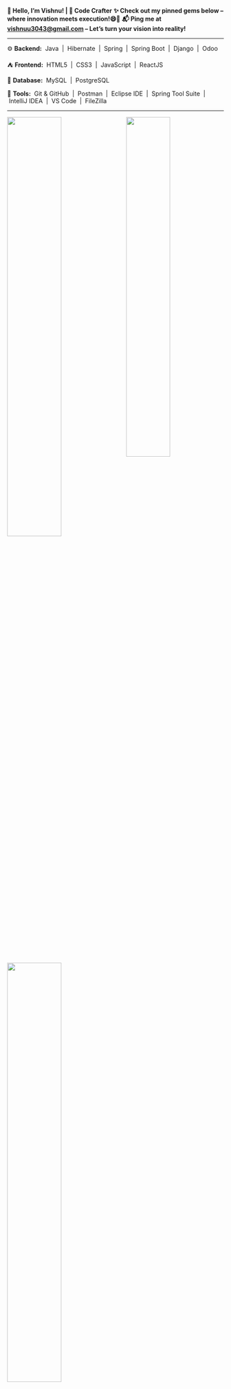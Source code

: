 **🌟 Hello, I’m Vishnu! | 🔧 Code Crafter**
**✨ Check out my pinned gems below – where innovation meets execution!😄🚀**
**📬 Ping me at vishnuu3043@gmail.com – Let’s turn your vision into reality!**

[//]: # (comment for no views!)
[//]: # (<p align="left"> <img src="https://komarev.com/ghpvc/?username=vishnu2818&label=Profile%20views&color=0e75b6&style=flat" alt="vishnu2818" /> </p>)

---
⚙️ **Backend:**
&nbsp;Java&nbsp; | &nbsp;Hibernate&nbsp; | &nbsp;Spring&nbsp; | &nbsp;Spring Boot&nbsp; | &nbsp;Django&nbsp; | &nbsp;Odoo&nbsp; 

⛺️ **Frontend:**
&nbsp;HTML5&nbsp; | &nbsp;CSS3&nbsp; | &nbsp;JavaScript&nbsp; | &nbsp;ReactJS&nbsp;

📁 **Database:**
&nbsp;MySQL&nbsp; | &nbsp;PostgreSQL&nbsp; 

🧰 **Tools:**
&nbsp;Git & GitHub&nbsp; | &nbsp;Postman&nbsp; | &nbsp;Eclipse IDE&nbsp; | &nbsp;Spring Tool Suite&nbsp; | &nbsp;IntelliJ IDEA&nbsp; | &nbsp;VS Code&nbsp; | &nbsp;FileZilla&nbsp; 

---
<a href="https://github.com/vishnu2818"><img align="right" width="45%" src="https://github-readme-stats.vercel.app/api/top-langs/?username=vishnu2818&theme=dark&hide_border=true"></a>
<a href="https://github.com/vishnu2818"><img width="50%" src="https://github-profile-summary-cards.vercel.app/api/cards/profile-details?username=vishnu2818&theme=dark&hide_border=true"></a> 
<br />
<br />
<a href="https://github.com/vishnu2818"><img width="50%" src="https://github-readme-streak-stats.herokuapp.com/?user=vishnu2818&theme=dark&hide_border=true"></a>
